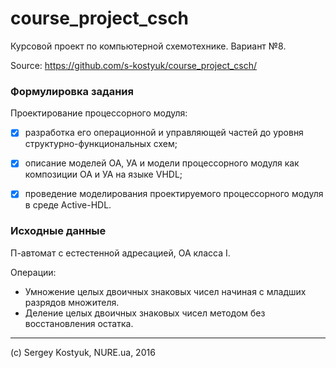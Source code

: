 # course_project_csch

Курсовой проект по компьютерной схемотехнике. Вариант №8.

Source: https://github.com/s-kostyuk/course_project_csch/


### Формулировка задания

Проектирование процессорного модуля:
- [X] разработка его операционной и управляющей частей до уровня структурно-функциональных схем; 
- [X] описание моделей ОА, УА и модели процессорного модуля как композиции ОА и УА на языке VHDL;
- [X] проведение моделирования проектируемого процессорного модуля в среде Active-HDL.


### Исходные данные

П-автомат с естестенной адресацией, ОА класса I. 

Операции:
- Умножение целых двоичных знаковых чисел начиная с младших разрядов множителя.
- Деление целых двоичных знаковых чисел методом без восстановления остатка. 

--------------------------------------

(c) Sergey Kostyuk, NURE.ua, 2016

